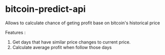 # bitcoin-predict-api
Allows to calculate chance of geting profit base on bitcoin's historical price

Features : 
1. Get days that have similar price changes to current price. 
2. Calculate average profit when follow those days 


